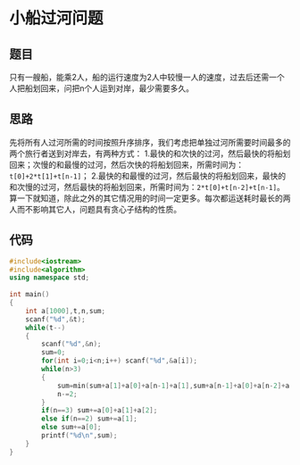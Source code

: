 # 小船过河问题

## 题目

只有一艘船，能乘2人，船的运行速度为2人中较慢一人的速度，过去后还需一个人把船划回来，问把n个人运到对岸，最少需要多久。

## 思路

先将所有人过河所需的时间按照升序排序，我们考虑把单独过河所需要时间最多的两个旅行者送到对岸去，有两种方式：
1.最快的和次快的过河，然后最快的将船划回来；次慢的和最慢的过河，然后次快的将船划回来，所需时间为：`t[0]+2*t[1]+t[n-1]`；
2.最快的和最慢的过河，然后最快的将船划回来，最快的和次慢的过河，然后最快的将船划回来，所需时间为：`2*t[0]+t[n-2]+t[n-1]`。
算一下就知道，除此之外的其它情况用的时间一定更多。每次都运送耗时最长的两人而不影响其它人，问题具有贪心子结构的性质。

## 代码

```C++
#include<iostream>
#include<algorithm>
using namespace std;
 
int main()
{
	int a[1000],t,n,sum;
	scanf("%d",&t);
	while(t--)
	{
		scanf("%d",&n);
		sum=0;
        for(int i=0;i<n;i++) scanf("%d",&a[i]);
        while(n>3)
		{
			sum=min(sum+a[1]+a[0]+a[n-1]+a[1],sum+a[n-1]+a[0]+a[n-2]+a[0]);
            n-=2;
        }
        if(n==3) sum+=a[0]+a[1]+a[2];
        else if(n==2) sum+=a[1];
        else sum+=a[0];
        printf("%d\n",sum);
	}
}
```

